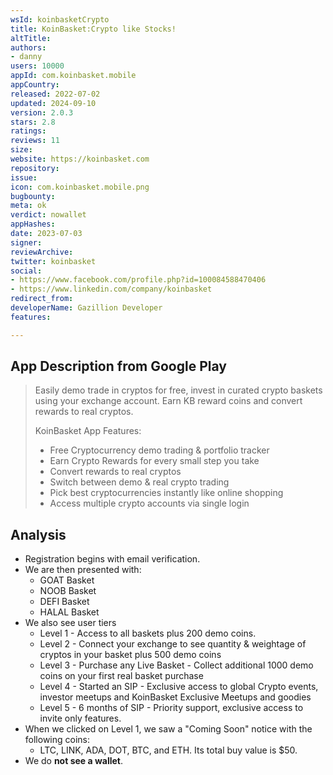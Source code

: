 ```yaml
---
wsId: koinbasketCrypto
title: KoinBasket:Crypto like Stocks!
altTitle: 
authors:
- danny
users: 10000
appId: com.koinbasket.mobile
appCountry: 
released: 2022-07-02
updated: 2024-09-10
version: 2.0.3
stars: 2.8
ratings: 
reviews: 11
size: 
website: https://koinbasket.com
repository: 
issue: 
icon: com.koinbasket.mobile.png
bugbounty: 
meta: ok
verdict: nowallet
appHashes: 
date: 2023-07-03
signer: 
reviewArchive: 
twitter: koinbasket
social:
- https://www.facebook.com/profile.php?id=100084588470406
- https://www.linkedin.com/company/koinbasket
redirect_from: 
developerName: Gazillion Developer
features: 

---
```


## App Description from Google Play

> Easily demo trade in cryptos for free, invest in curated crypto baskets using your exchange account. Earn KB reward coins and convert rewards to real cryptos.
>
> KoinBasket App Features:
> - Free Cryptocurrency demo trading & portfolio tracker
> - Earn Crypto Rewards for every small step you take
> - Convert rewards to real cryptos
> - Switch between demo & real crypto trading
> - Pick best cryptocurrencies instantly like online shopping
> - Access multiple crypto accounts via single login

## Analysis

- Registration begins with email verification.
- We are then presented with:
  - GOAT Basket
  - NOOB Basket
  - DEFI Basket
  - HALAL Basket
- We also see user tiers
  - Level 1 - Access to all baskets plus 200 demo coins.
  - Level 2 - Connect your exchange to see quantity & weightage of cryptos in your basket plus 500 demo coins
  - Level 3 - Purchase any Live Basket - Collect additional 1000 demo coins on your first real basket purchase
  - Level 4 - Started an SIP - Exclusive access to global Crypto events, investor meetups and KoinBasket Exclusive Meetups and goodies
  - Level 5 - 6 months of SIP - Priority support, exclusive access to invite only features.
- When we clicked on Level 1, we saw a "Coming Soon" notice with the following coins:
  - LTC, LINK, ADA, DOT, BTC, and ETH. Its total buy value is $50.
- We do **not see a wallet**.
